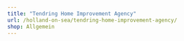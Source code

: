 ```yaml
---
title: "Tendring Home Improvement Agency"
url: /holland-on-sea/tendring-home-improvement-agency/
shop: Allgemein
---
```


